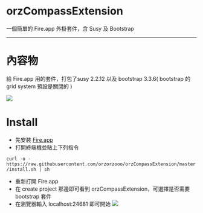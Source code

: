 # orzCompassExtension

一個簡單的 Fire.app 外掛套件，含 Susy 及 Bootstrap

---

# 內容物
給 Fire.app 用的套件，打包了susy 2.2.12 以及 bootstrap 3.3.6( bootstrap 的 grid system 預設是關閉的  )

![](http://i.imgur.com/xjWa9Ec.png)

# Install
* 先安裝 [Fire.app](http://fireapp.kkbox.com)
* 打開終端機並貼上下列指令

`curl -o - https://raw.githubusercontent.com/orzorzooo/orzCompassExtension/master/install.sh | sh`

* 重新打開 Fire.app
* 在 create project 那邊即可看到 orzCompassExtension，可選擇是否需要 bootstrap 套件
* 在瀏覽器輸入 localhost:24681 即可開始
![](http://i.imgur.com/St4u6pv.png)